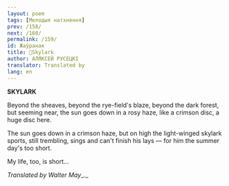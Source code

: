 ```yaml
---
layout: poem
tags: [Мелодыя натхнення]
prev: /158/
next: /160/
permalink: /159/
id: Жаўранак
title: 🚧Skylark
author: АЛЯКСЕЙ РУСЕЦКІ
translator: Translated by 
lang: en
---
```



 
**SKYLARK**

Beyond the sheaves, beyond the rye-field's blaze, beyond the dark forest, but seeming near, the sun goes down in a rosy haze, like a crimson disc, a huge disc here.

The sun goes down in a crimson haze, but on high the light-winged skylark sports, still trembling, sings and can't finish his lays — for him the summer day's too short.

My life, too, is short...

_Translated by Walter May__._
